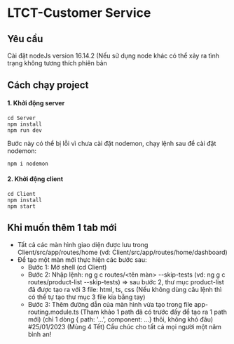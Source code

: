 # LTCT-Customer Service
## Yêu cầu
Cài đặt nodeJs version 16.14.2 (Nếu sử dụng node khác có thể xảy ra tình trạng không tương thích phiên bản
## Cách chạy project
#### 1. Khởi động server
```shell
cd Server
npm install
npm run dev
```
Bước này có thể bị lỗi vì chưa cài đặt nodemon, chạy lệnh sau để cài đặt nodemon:
```shell
npm i nodemon
```
#### 2. Khởi động client
```shell
cd Client
npm install
npm start
```

## Khi muốn thêm 1 tab mới
- Tất cả các màn hình giao diện được lưu trong Client/src/app/routes/home (vd: Client/src/app/routes/home/dashboard)
- Để tạo một màn mới thực hiện các bước sau:
	+ Bước 1: Mở shell (cd Client)
	+ Bước 2: Nhập lệnh: ng g c routes/<tên màn> --skip-tests (vd: ng g c routes/product-list --skip-tests)
		=> sau bước 2, thư mục product-list đã được tạo ra với 3 file: html, ts, css
		(Nếu không dùng câu lệnh thì có thể tự tạo thư mục 3 file kia bằng tay)
	+ Bước 3: Thêm đường dẫn của màn hình vừa tạo trong file app-routing.module.ts
		(Tham khảo 1 path đã có trước đấy để tạo ra 1 path mới)
		(chỉ 1 dòng
			 { path: '...', component: ...} thôi,
		không khó đâu)
#25/01/2023 (Mùng 4 Tết)
Cầu chúc cho tất cả mọi người một năm bình an!
